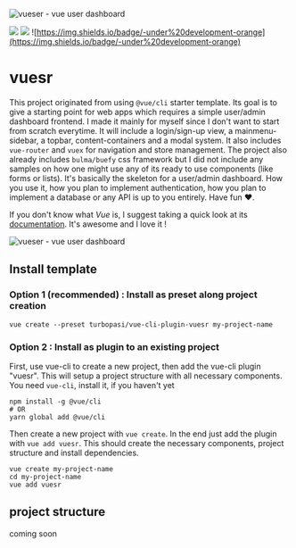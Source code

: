 ![vueser - vue user dashboard](https://raw.githubusercontent.com/turbopasi/vue-user-dashboard/master/readme/header-logo.png)

![](https://img.shields.io/badge/-Vue-green)  ![](https://img.shields.io/badge/made%20with-%E2%9D%A4-red) ![https://img.shields.io/badge/-under%20development-orange](https://img.shields.io/badge/-under%20development-orange)

# vuesr
This project originated from using `@vue/cli` starter template. Its goal is to give a starting point for web apps which requires a simple user/admin dashboard frontend. I made it mainly for myself since I don't want to start from scratch everytime. It will include a login/sign-up view, a mainmenu-sidebar, a topbar, content-containers and a modal system. It also includes `vue-router` and `vuex` for navigation and store management. The project also already includes `bulma/buefy` css framework but I did not include any samples on how one might use any of its ready to use components (like forms or lists). It's basically the skeleton for a user/admin dashboard. How you use it, how you plan to implement authentication, how you plan to implement a database or any API is up to you entirely. Have fun ❤.

If you don't know what *Vue* is, I suggest taking a quick look at its [documentation](https://vuejs.org/v2/guide/). It's awesome and I love it !

![vueser - vue user dashboard](https://raw.githubusercontent.com/turbopasi/vue-user-dashboard/master/readme/template-preview-1.png)

## Install template

### Option 1 (recommended) : Install as preset along project creation
```
vue create --preset turbopasi/vue-cli-plugin-vuesr my-project-name
```

### Option 2 : Install as plugin to an existing project
First, use vue-cli to create a new project, then add the vue-cli plugin "vuesr". This will setup a project structure with all necessary components.
You need `vue-cli`, install it, if you haven't yet

```
npm install -g @vue/cli
# OR
yarn global add @vue/cli
```

Then create a new project with `vue create`. In the end just add the plugin with `vue add vuesr`. This should create the necessary components, project structure and install dependencies.

```
vue create my-project-name
cd my-project-name
vue add vuesr
```

## project structure
coming soon
